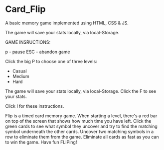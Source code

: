 # Card_Flip
A basic memory game implemented using HTML, CSS &amp; JS. 

The game will save your stats locally, via local-Storage.

GAME INSRUCTIONS:

p    - pause
ESC  - abandon game

Click the big P to choose one of three levels:
- Casual
- Medium
- Hard

The game will save your stats locally, via local-Storage.
Click the F to see your stats.

Click I for these instructions.

Flip is a timed card memory game. When starting a level, there's a red bar on top of the screen that shows how much time you have left.
Click the green cards to see what symbol they uncover and try to find the matching symbol underneath the other cards.
Uncover two matching symbols in a row to eliminate them from the game.
Eliminate all cards as fast as you can to win the game. Have fun FLIPing!
